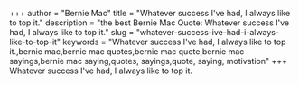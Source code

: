 +++
author = "Bernie Mac"
title = "Whatever success I've had, I always like to top it."
description = "the best Bernie Mac Quote: Whatever success I've had, I always like to top it."
slug = "whatever-success-ive-had-i-always-like-to-top-it"
keywords = "Whatever success I've had, I always like to top it.,bernie mac,bernie mac quotes,bernie mac quote,bernie mac sayings,bernie mac saying,quotes, sayings,quote, saying, motivation"
+++
Whatever success I've had, I always like to top it.

